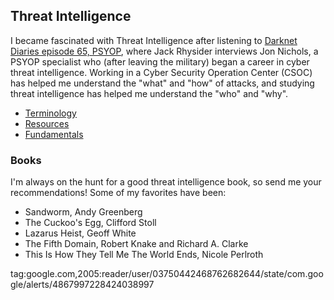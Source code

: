 ## Threat Intelligence

I became fascinated with Threat Intelligence after listening to <a href="https://darknetdiaries.com/episode/65/" target="_blank">Darknet Diaries episode 65, PSYOP</a>, where Jack Rhysider interviews Jon Nichols, a PSYOP specialist who (after leaving the military) began a career in cyber threat intelligence. Working in a Cyber Security Operation Center (CSOC) has helped me understand the "what" and "how" of attacks, and studying threat intelligence has helped me understand the "who" and "why".

<ul>
    <li><a href="ti_terminology">Terminology</a></li>
    <li><a href="ti_resources">Resources</a></li>
    <li><a href="ti_fundamentals">Fundamentals</a></li>
</ul>

### Books
I'm always on the hunt for a good threat intelligence book, so send me your recommendations! Some of my favorites have been:

<ul>
    <li>Sandworm, Andy Greenberg</li>
    <li>The Cuckoo's Egg, Clifford Stoll</li>
    <li>Lazarus Heist, Geoff White</li>
    <li>The Fifth Domain, Robert Knake and Richard A. Clarke</li>
    <li>This Is How They Tell Me The World Ends, Nicole Perlroth</li>
</ul> 

<feed xmlns="http://www.w3.org/2005/Atom" xmlns:idx="urn:atom-extension:indexing">
<id>tag:google.com,2005:reader/user/03750442468762682644/state/com.google/alerts/4867997228424038997</id>
<title>Google Alert - "threat actor" ("fin11" OR "temp.armageddon" OR "UNC4393" OR "coldriver" OR "sandworm" OR "fin7" OR "Turla" OR "APT28" OR "APT29")</title>
<link href="https://www.google.com/alerts/feeds/03750442468762682644/4867997228424038997" rel="self"/>
</feed>